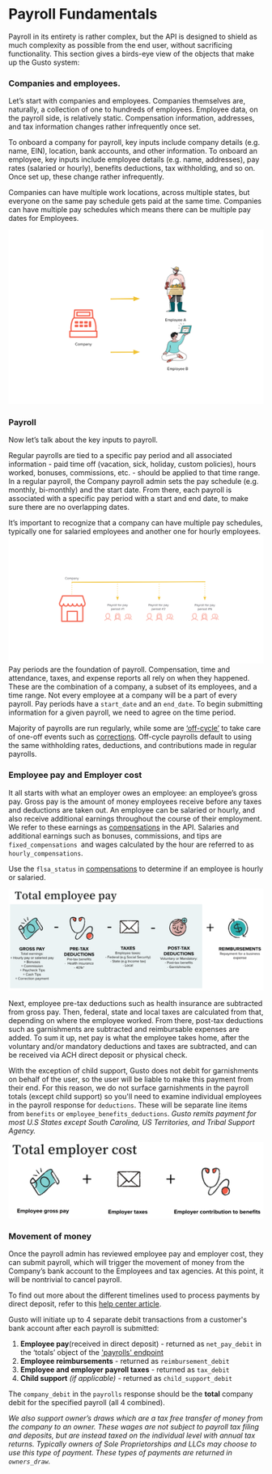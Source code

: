 # Payroll Fundamentals

Payroll in its entirety is rather complex, but the API is designed to shield as much complexity as possible from the end user, without sacrificing functionality. This section gives a birds-eye view of the objects that make up the Gusto system:

### Companies and employees. 

Let’s start with companies and employees. Companies themselves are, naturally, a collection of one to hundreds of employees. Employee data, on the payroll side, is relatively static. Compensation information, addresses, and tax information changes rather infrequently once set.

To onboard a company for payroll, key inputs include company details (e.g. name, EIN), location, bank accounts, and other information. To onboard an employee, key inputs include employee details (e.g. name, addresses), pay rates (salaried or hourly), benefits deductions, tax withholding, and so on. Once set up, these change rather infrequently.

Companies can have multiple work locations, across multiple states, but everyone on the same pay schedule gets paid at the same time. Companies can have multiple pay schedules which means there can be multiple pay dates for Employees.

![](../../assets/images/company-and-employees.png)

### Payroll

Now let’s talk about the key inputs to payroll. 

Regular payrolls are tied to a specific pay period and all associated information - paid time off (vacation, sick, holiday, custom policies), hours worked, bonuses, commissions, etc. - should be applied to that time range.  In a regular payroll, the Company payroll admin sets the pay schedule (e.g. monthly, bi-monthly) and the start date. From there, each payroll is associated with a specific pay period with a start and end date, to make sure there are no overlapping dates. 

It’s important to recognize that a company can have multiple pay schedules, typically one for salaried employees and another one for hourly employees.
![](../../assets/images/multiple-pay-periods.png)
Pay periods are the foundation of payroll. Compensation, time and attendance, taxes, and expense reports all rely on when they happened. These are the combination of a company, a subset of its employees, and a time range. Not every employee at a company will be a part of every payroll. Pay periods have a `start_date` and an `end_date`. To begin submitting information for a given payroll, we need to agree on the time period.

Majority of payrolls are run regularly, while some are [‘off-cycle’](https://support.gusto.com/payroll/processing-payrolls/off-cycle-payrolls/999908231/Run-an-off-cycle-payroll.htm) to take care of one-off events such as [corrections](https://support.gusto.com/payroll/processing-payrolls/off-cycle-payrolls/1019772541/Reasons-for-running-an-off-cycle-payroll.htm). Off-cycle payrolls default to using the same withholding rates, deductions, and contributions made in regular payrolls.

### Employee pay and Employer cost

It all starts with what an employer owes an employee: an employee’s gross pay. Gross pay is the amount of money employees receive before any taxes and deductions are taken out. An employee can be salaried or hourly, and also receive additional earnings throughout the course of their employment. We refer to these earnings as [compensations](https://docs.gusto.com/docs/api/reference/Gusto-API.v1.yaml/paths/~1v1~1compensations~1%7Bcompensation_id%7D/get) in the API. Salaries and additional earnings such as bonuses, commissions, and tips are `fixed_compensations `and wages calculated by the hour are referred to as `hourly_compensations`.

Use the `flsa_status` in [compensations](https://docs.gusto.com/docs/api/reference/Gusto-API.v1.yaml/paths/~1v1~1compensations~1%7Bcompensation_id%7D/get) to determine if an employee is hourly or salaried. 

![](../../assets/images/employee-pay.png)

Next, employee pre-tax deductions such as health insurance are subtracted from gross pay. Then, federal, state and local taxes are calculated from that, depending on where the employee worked. From there, post-tax deductions such as garnishments are subtracted and reimbursable expenses are added. To sum it up, net pay is what the employee takes home, after the voluntary and/or mandatory deductions and taxes are subtracted, and can be received via ACH direct deposit or physical check. 

With the exception of child support, Gusto does not debit for garnishments on behalf of the user, so the user will be liable to make this payment from their end. For this reason, we do not surface garnishments in the payroll totals (except child support) so you'll need to examine individual employees in the payroll response for `deductions`. These will be separate line items from `benefits` or `employee_benefits_deductions`. *Gusto remits payment for most U.S States except South Carolina, US Territories, and Tribal Support Agency.*

![](../../assets/images/employer-cost.png)

 
### Movement of money

Once the payroll admin has reviewed employee pay and employer cost, they can submit payroll, which will trigger the movement of money from the Company’s bank account to the Employees and tax agencies. At this point, it will be nontrivial to cancel payroll. 

To find out more about the different timelines used to process payments by direct deposit, refer to this [help center article](https://support.gusto.com/payroll/payroll-settings/Payroll-Schedules/999752211/Time-needed-to-process-payments.htm).

Gusto will initiate up to 4 separate debit transactions from a customer's bank account after each payroll is submitted:
1. **Employee pay**(received in direct deposit) - returned as `net_pay_debit` in the ‘totals’ object of the ['payrolls' endpoint](https://docs.gusto.com/docs/api/reference/Gusto-API.v1.yaml/paths/~1v1~1companies~1%7Bcompany_id%7D~1payrolls~1%7Bpayroll_id%7D/get)
2. **Employee reimbursements** - returned as `reimbursement_debit`
3. **Employee and employer payroll taxes** - returned as `tax_debit`
4. **Child support** *(if applicable)* - returned as `child_support_debit`

The `company_debit` in the `payrolls` response should be the **total** company debit for the specified payroll (all 4 combined). 

*We also support owner’s draws which are a tax free transfer of money from the company to an owner. These wages are not subject to payroll tax filing and deposits, but are instead taxed on the individual level with annual tax returns. Typically owners of Sole Proprietorships and LLCs may choose to use this type of payment. These types of payments are returned in `owners_draw`.*

